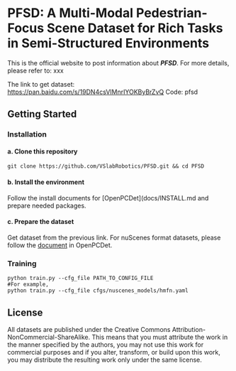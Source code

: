 # PFSD: A Multi-Modal Pedestrian-Focus Scene Dataset for Rich Tasks in Semi-Structured Environments

This is the official website to post information about ***PFSD***. For more details, please refer to: xxx

The link to get dataset: https://pan.baidu.com/s/19DN4csVlMnrIYOKByBrZvQ 
Code: pfsd

## Getting Started
### Installation

#### a. Clone this repository
```shell
git clone https://github.com/VSlabRobotics/PFSD.git && cd PFSD
```
#### b. Install the environment

Follow the install documents for [OpenPCDet](docs/INSTALL.md and prepare needed packages.

#### c. Prepare the dataset 

Get dataset from the previous link.
For nuScenes format datasets, please follow the [document](https://github.com/open-mmlab/OpenPCDet/blob/master/docs/GETTING_STARTED.md) in OpenPCDet.

### Training

```shell
python train.py --cfg_file PATH_TO_CONFIG_FILE
#For example,
python train.py --cfg_file cfgs/nuscenes_models/hmfn.yaml
```

## License
All datasets are published under the Creative Commons Attribution-NonCommercial-ShareAlike. This means that you must attribute the work in the manner specified by the authors, you may not use this work for commercial purposes and if you alter, transform, or build upon this work, you may distribute the resulting work only under the same license.
